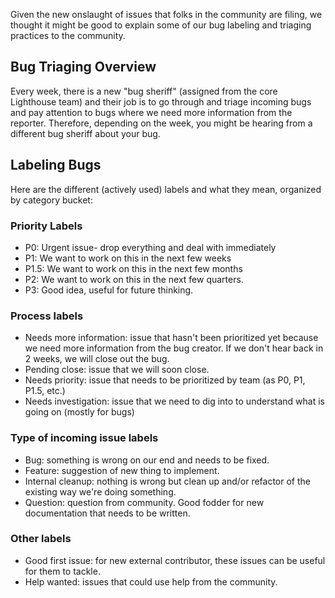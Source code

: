 Given the new onslaught of issues that folks in the community are filing, we thought it might be good to explain some of our 
bug labeling and triaging practices to the community. 

## Bug Triaging Overview
Every week, there is a new "bug sheriff" (assigned from the core Lighthouse team) and their job is to go through and triage incoming bugs and pay attention to bugs
where we need more information from the reporter. Therefore, depending on the week, you might be hearing from a different 
bug sheriff about your bug. 

## Labeling Bugs

Here are the different (actively used) labels and what they mean, organized by category bucket: 

### Priority Labels
- P0: Urgent issue- drop everything and deal with immediately
- P1: We want to work on this in the next few weeks
- P1.5: We want to work on this in the next few months
- P2: We want to work on this in the next few quarters. 
- P3: Good idea, useful for future thinking. 

### Process labels 
- Needs more information: issue that hasn't been prioritized yet because we need more information from the bug creator. If we don't hear back in 2 weeks, we will close out the bug. 
- Pending close: issue that we will soon close. 
- Needs priority: issue that needs to be prioritized by team (as P0, P1, P1.5, etc.)
- Needs investigation: issue that we need to dig into to understand what is going on (mostly for bugs)

### Type of incoming issue labels
- Bug: something is wrong on our end and needs to be fixed. 
- Feature: suggestion of new thing to implement. 
- Internal cleanup: nothing is wrong but clean up and/or refactor of the existing way we're doing something. 
- Question: question from community. Good fodder for new documentation that needs to be written. 

### Other labels
- Good first issue: for new external contributor, these issues can be useful for them to tackle. 
- Help wanted: issues that could use help from the community. 


